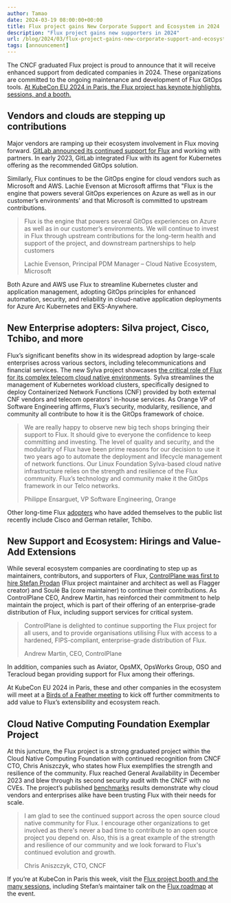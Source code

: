 ```yaml
---
author: Tamao
date: 2024-03-19 08:00:00+00:00
title: Flux project gains New Corporate Support and Ecosystem in 2024
description: "Flux project gains new supporters in 2024"
url: /blog/2024/03/flux-project-gains-new-corporate-support-and-ecosystem-in-2024/
tags: [announcement]
---
```


The CNCF graduated Flux project is proud to announce that it will receive
enhanced support from dedicated companies in 2024.
These organizations are committed to the ongoing maintenance
and development of Flux GitOps tools.
[At KubeCon EU 2024 in Paris, the Flux project has keynote highlights, sessions, and a booth.](https://fluxcd.io/kubecon/)

## Vendors and clouds are stepping up contributions

Major vendors are ramping up their ecosystem involvement in Flux moving forward.
[GitLab announced its continued support for Flux](https://about.gitlab.com/blog/2024/03/05/the-continued-support-of-fluxcd-at-gitlab/) and working with partners.
In early 2023, GitLab integrated Flux with its agent for Kubernetes offering as the recommended GitOps solution.

Similarly, Flux continues to be the GitOps engine for cloud vendors such as Microsoft and AWS.
Lachie Evenson at Microsoft affirms that "Flux is the engine that powers several GitOps
experiences on Azure as well as in our customer’s environments' and that Microsoft
is committed to upstream contributions.

> Flux is the engine that powers several GitOps experiences on Azure
> as well as in our customer’s environments. We will continue to invest
> in Flux through upstream contributions for the long-term health and
> support of the project, and downstream partnerships to help customers
>
> Lachie Evenson, Principal PDM Manager – Cloud Native Ecosystem, Microsoft

Both Azure and AWS use Flux to streamline
Kubernetes cluster and application management, adopting GitOps principles
for enhanced automation, security, and reliability in cloud-native application
deployments for Azure Arc Kubernetes and EKS-Anywhere.

## New Enterprise adopters: Silva project, Cisco, Tchibo, and more

Flux’s significant benefits show in its widespread adoption by large-scale
enterprises across various sectors, including telecommunications and financial services.
The new Sylva project showcases [the critical role of Flux for its complex telecom cloud native environments](https://sylva-projects.gitlab.io/release-note/).
Sylva streamlines the management of Kubernetes workload clusters, specifically designed
to deploy Containerized Network Functions (CNF) provided by both external CNF vendors
and telecom operators' in-house services. As Orange VP of Software Engineering affirms,
Flux’s security, modularity, resilience, and community all contribute to how it is the GitOps framework of choice.

> We are really happy to observe new big tech shops bringing their support to Flux.
> It should give to everyone the confidence to keep committing and investing.
> The level of quality and security, and the modularity of Flux have been prime
> reasons for our decision to use it two years ago to automate the deployment
> and lifecycle management of network functions. Our Linux Foundation Sylva-based
> cloud native infrastructure relies on the strength and resilience of the Flux community.
> Flux’s technology and community make it the GitOps framework in our Telco networks.
>
> Philippe Ensarguet, VP Software Engineering, Orange

Other long-time Flux [adopters](https://fluxcd.io/adopters/) who have added themselves to the public
list recently include Cisco and German retailer, Tchibo.

## New Support and Ecosystem: Hirings and Value-Add Extensions

While several ecosystem companies are coordinating to step up as maintainers,
contributors, and supporters of Flux,
[ControlPlane was first to hire Stefan Prodan](https://control-plane.io/posts/controlplane-backs-the-cncf-flux-project-by-employing-maintainers/) (Flux project maintainer and architect as well as Flagger creator)
and Soulé Ba (core maintainer) to continue their contributions.
As ControlPlane CEO, Andrew Martin, has reinforced their commitment to help maintain the project,
which is part of their offering of an enterprise-grade distribution of Flux,
including support services for critical system.

> ControlPlane is delighted to continue supporting the Flux project for all users,
> and to provide organisations utilising Flux with access to a hardened,
> FIPS-compliant, enterprise-grade distribution of Flux.
>
> Andrew Martin, CEO, ControlPlane

In addition, companies such as Aviator, OpsMX, OpsWorks Group,
OSO and Teracloud began providing support for Flux among their offerings.

At KubeCon EU 2024 in Paris, these and other companies in the ecosystem
will meet at a [Birds of a Feather meeting](https://kccnceu2024.sched.com/event/1akzm?iframe=no)
to kick off further commitments
to add value to Flux’s extensibility and ecosystem reach.

## Cloud Native Computing Foundation Exemplar Project

At this juncture, the Flux project is a strong graduated project within the
Cloud Native Computing Foundation with continued recognition from CNCF CTO,
Chris Aniszczyk, who states how Flux exemplifies the strength and resilience of the community.
Flux reached General Availability in December 2023 and blew through its
second security audit with the CNCF with no CVEs.
The project’s published [benchmarks](https://fluxcd.io/blog/2023/12/flux-v2.2.0/#benchmark-results)
results demonstrate why cloud vendors
and enterprises alike have been trusting Flux with their needs for scale.

> I am glad to see the continued support across the open source cloud native community for Flux.
> I encourage other organizations to get involved as there's never a bad time to contribute
> to an open source project you depend on. Also, this is a great example of the strength
> and resilience of our community and we look forward to Flux's continued evolution and growth.
>
> Chris Aniszczyk, CTO, CNCF

If you’re at KubeCon in Paris this week, visit the [Flux project booth and the many sessions,](https://fluxcd.io/kubecon/)
including Stefan’s maintainer talk on the [Flux roadmap](https://github.com/fluxcd/flux2/discussions/4663) at the event.
